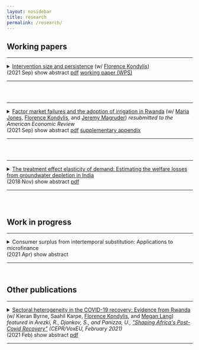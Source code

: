 ```yaml
---
layout: nosidebar
title: research
permalink: /research/
---
```


## Working papers

<hr/>
<details title="kl">
<summary><a title="kl.pdf" href="{{ site.baseurl }}/assets/kl.pdf">Intervention size and persistence</a> (w/ <a title="Florence Kondylis" href="https://sites.google.com/site/decrgkondylis/">Florence Kondylis</a>)<br/>
(2021 Sep) <ar>show abstract</ar>&nbsp;<a title="kl.pdf" href="{{ site.baseurl }}/assets/kl.pdf">pdf</a>&nbsp;<a title="working paper (WPS)" href="https://documents.worldbank.org/en/publication/documents-reports/documentdetail/404501631120877904">working paper (WPS)</a><hr/></summary>
<br/>Do larger interventions improve longer run outcomes more cost effectively? And should poverty traps motivate increasing intervention size? This paper considers two approaches to increasing intervention size in the context of temporary unconditional cash transfers – larger transfers (<em>intensity</em>), and adding complementary graduation program interventions (<em>scope</em>). It does so leveraging 38 experimental estimates of dynamic consumption impacts from 14 developing countries. First, increasing intensity decreases cost effectiveness and does not affect persistence of impacts. This result can be explained by poverty traps or decreasing marginal return on investment in a standard buffer stock model. Second, increasing scope increases impacts and persistence, but reduces cost effectiveness at commonly evaluated time horizons and increases heterogeneity. In summary, larger interventions need not have more persistent impacts, and when they do, this may come at the expense of cost effectiveness, and poverty traps are neither necessary nor sufficient for these results.
</details>
<hr style="visibility:hidden;height:12pt" />

<hr/>
<details title="jklm">
<summary><a title="jklm.pdf" href="{{ site.baseurl }}/assets/jklm.pdf">Factor market failures and the adoption of irrigation in Rwanda</a> (w/ <a title="Maria Jones" href="https://www.worldbank.org/en/about/people/m/maria-ruth-jones">Maria Jones</a>, <a title="Florence Kondylis" href="https://sites.google.com/site/decrgkondylis/">Florence Kondylis</a>, and <a title="Jeremy Magruder" href="https://are.berkeley.edu/~jmagruder/">Jeremy Magruder</a>) <em>resubmitted to the American Economic Review</em><br/>
(2021 Sep) <ar>show abstract</ar>&nbsp;<a title="jklm.pdf" href="{{ site.baseurl }}/assets/jklm.pdf">pdf</a>&nbsp;<a title="supplementary appendix" href="{{ site.baseurl }}/assets/jklm_supplementaryappendix.pdf">supplementary appendix</a><hr/></summary>
<br/>Factor market failures can limit adoption of profitable technologies. We leverage a plot-level spatial regression discontinuity design in the context of irrigation use by farmers provided free access to water. Using irrigation boosts profits by 43-62%. Yet, farmers only irrigate 30% of plots because of labor costs: valuing household labor at market wages causes impacts on profits to
vanish. We demonstrate inefficient irrigation use, by showing farmers irrigating one plot reduce their irrigation use on other plots. This inefficiency is largest for smaller households and wealthier households, suggesting labor market frictions constrain use of irrigation.
</details>
<hr style="visibility:hidden;height:12pt" />

<hr/>
<details title="mse">
<summary><a title="jmp.pdf" href="{{ site.baseurl }}/assets/jmp.pdf">The treatment effect elasticity of demand: Estimating the welfare losses from groundwater depletion in India</a><br/>
(2018 Nov) <ar>show abstract</ar>&nbsp;<a title="jmp.pdf" href="{{ site.baseurl }}/assets/jmp.pdf">pdf</a><hr/></summary>
<br/>I estimate an elasticity of irrigation adoption to its gross returns in rural India. Many approaches to estimating this elasticity fail when agents select into adopting irrigation on heterogeneous gross returns and costs. I develop a novel approach to correct for selection using two instrumental variable estimators that can be implemented with aggregate data on gross revenue and adoption of irrigation. I use climate and soil characteristics as an instrument for gross returns to irrigation, and hydrogeology as an instrument for irrigation to correct for selection. I estimate that a 1% increase in the gross returns to irrigation causes a 0.7% increase in adoption of irrigation. I use this elasticity to infer changes in profits from changes in adoption of irrigation caused by shocks to its profitability, and to conduct counterfactuals. First, groundwater depletion from 2000-2010 in northwestern India permanently reduced economic surplus by 1.2% of gross agricultural revenue. Second, I evaluate a policy that optimally reduces relative subsidies for groundwater irrigation in districts with large negative pumping externalities, while holding total subsidies fixed. Under the policy, depletion caused by subsidies decreases by 16%, but farmer surplus increases by only 0.07% of gross agricultural revenue.
</details>
<hr style="visibility:hidden;height:12pt" />

## Work in progress
<hr/>
<details title="cs">
<summary>Consumer surplus from intertemporal substitution: Applications to microfinance<br/>
(2021 Apr) <ar>show abstract</ar><!--include link to paper here, should be href="{{ site.baseurl }}/assets/" with link name "paper"--><hr/></summary>
<br/>What are the household welfare gains from access to microfinance? This paper proposes that consumer surplus is an easy to calculate and accurate measure of the welfare gains from intertemporal substitution. I show that the area under demand for intertemporal substitution approximates exact consumer surplus for small price changes. Leveraging experimental estimates of demand for microfinance loans, I estimate consumer surplus; the estimate is comparable to impacts of access to microfinance on consumption but much more precise. I validate area under demand as an approximation of consumer surplus in a dynamic structural model of credit and investment that matches estimated demand.
</details><br/>

## Other publications

<hr/>
<details title="bkkll">
<summary><a title="bkkll.pdf" href="{{ site.baseurl }}/assets/bkkll.pdf">Sectoral heterogeneity in the COVID-19 recovery: Evidence from Rwanda</a> (w/ Kieran Byrne, Saahil Karpe, <a title="Florence Kondylis" href="https://sites.google.com/site/decrgkondylis/">Florence Kondylis</a>, and <a title="Megan Lang" href="https://www.meganlangecon.com/">Megan Lang</a>) <em>featured in Arezki, R., Djankov, S., and Panizza, U., <a title="Shaping Africa's Post-Covid Recovery" href="https://voxeu.org/content/shaping-africa-s-post-covid-recovery">"Shaping Africa's Post-Covid Recovery"</a> (CEPR/VoxEU, February 2021)</em><br/>
(2021 Feb) <ar>show abstract</ar>&nbsp;<a title="bkkll.pdf" href="{{ site.baseurl }}/assets/bkkll.pdf">pdf</a><hr/></summary>
<br/>Following the initial COVID-19 shock, developing countries have begun to transition to a COVID-19 economic recovery characterized by eased lockdowns and fiscal stimulus. We leverage high frequency administrative tax records from Rwanda on firm sales and employment to characterize the impacts of the COVID-19 shock and recovery. We show that the aggregate shock peaked in April 2020, with aggregate turnover and employment recovering to pre-COVID-19 levels by September. The aggregate recovery masks meaningful heterogeneity: while the initial shock impacted sectors in which in-person work was most necessary, the sectors in which face-to-face interactions with consumers are most necessary continue to experience a protracted recovery.
</details>
<hr style="visibility:hidden;height:12pt" />

<!--## Work in progress-->

<script>
function getQueryVariable(variable)
{
       var query = window.location.search.substring(1);
       var vars = query.split("&");
       for (var i=0;i<vars.length;i++) {
               var pair = vars[i].split("=");
               if(pair[0] == variable){return pair[1];}
       }
       return(false);
}
var whichDetailsOpen = getQueryVariable("open");
var detailsCollection = document.getElementsByTagName("details");
function matchDetailsTitle()
{
       for (var i=0;i<detailsCollection.length;i++) {
               var detailsTitle = detailsCollection[i].getAttribute("title");
               if(detailsTitle == whichDetailsOpen){return i;}
       }
       return(-1)
}
var detailsTitle = matchDetailsTitle();
if(detailsTitle+1)
{
document.getElementsByTagName("details")[detailsTitle].setAttribute("open", "open");
//document.getElementsByTagName("details")[detailsTitle].scrollIntoView();
}
</script>



